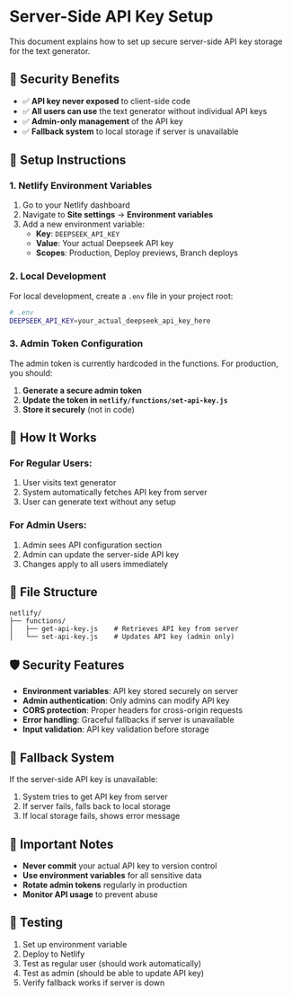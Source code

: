 # Server-Side API Key Setup

This document explains how to set up secure server-side API key storage for the text generator.

## 🔐 **Security Benefits**

- ✅ **API key never exposed** to client-side code
- ✅ **All users can use** the text generator without individual API keys
- ✅ **Admin-only management** of the API key
- ✅ **Fallback system** to local storage if server is unavailable

## 🚀 **Setup Instructions**

### 1. **Netlify Environment Variables**

1. Go to your Netlify dashboard
2. Navigate to **Site settings** → **Environment variables**
3. Add a new environment variable:
   - **Key**: `DEEPSEEK_API_KEY`
   - **Value**: Your actual Deepseek API key
   - **Scopes**: Production, Deploy previews, Branch deploys

### 2. **Local Development**

For local development, create a `.env` file in your project root:

```bash
# .env
DEEPSEEK_API_KEY=your_actual_deepseek_api_key_here
```

### 3. **Admin Token Configuration**

The admin token is currently hardcoded in the functions. For production, you should:

1. **Generate a secure admin token**
2. **Update the token in `netlify/functions/set-api-key.js`**
3. **Store it securely** (not in code)

## 🔧 **How It Works**

### **For Regular Users:**
1. User visits text generator
2. System automatically fetches API key from server
3. User can generate text without any setup

### **For Admin Users:**
1. Admin sees API configuration section
2. Admin can update the server-side API key
3. Changes apply to all users immediately

## 📁 **File Structure**

```
netlify/
├── functions/
│   ├── get-api-key.js    # Retrieves API key from server
│   └── set-api-key.js    # Updates API key (admin only)
```

## 🛡️ **Security Features**

- **Environment variables**: API key stored securely on server
- **Admin authentication**: Only admins can modify API key
- **CORS protection**: Proper headers for cross-origin requests
- **Error handling**: Graceful fallbacks if server is unavailable
- **Input validation**: API key validation before storage

## 🔄 **Fallback System**

If the server-side API key is unavailable:
1. System tries to get API key from server
2. If server fails, falls back to local storage
3. If local storage fails, shows error message

## 🚨 **Important Notes**

- **Never commit** your actual API key to version control
- **Use environment variables** for all sensitive data
- **Rotate admin tokens** regularly in production
- **Monitor API usage** to prevent abuse

## 🧪 **Testing**

1. Set up environment variable
2. Deploy to Netlify
3. Test as regular user (should work automatically)
4. Test as admin (should be able to update API key)
5. Verify fallback works if server is down
